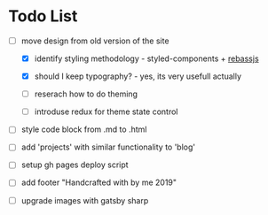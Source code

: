# Todo List

- [ ] move design from old version of the site

  - [x] identify styling methodology - styled-components + [rebassjs](https://github.com/rebassjs/grid)

  - [x] should I keep typography? - yes, its very usefull actually

  - [ ] reserach how to do theming

  - [ ] introduse redux for theme state control

- [ ] style code block from .md to .html

- [ ] add 'projects' with similar functionality to 'blog'

- [ ] setup gh pages deploy script

- [ ] add footer "Handcrafted with by me 2019"

- [ ] upgrade images with gatsby sharp
